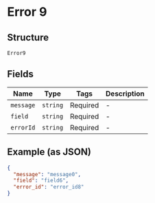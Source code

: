 
# Error 9

## Structure

`Error9`

## Fields

| Name | Type | Tags | Description |
|  --- | --- | --- | --- |
| `message` | `string` | Required | - |
| `field` | `string` | Required | - |
| `errorId` | `string` | Required | - |

## Example (as JSON)

```json
{
  "message": "message0",
  "field": "field6",
  "error_id": "error_id8"
}
```

